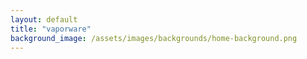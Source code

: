 ```yaml
---
layout: default
title: "vaporware"
background_image: /assets/images/backgrounds/home-background.png
---
```


